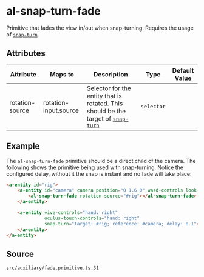# al-snap-turn-fade
Primitive that fades the view in/out when snap-turning. Requires the usage of [`snap-turn`](../movement/snap-turn.component.md).

## Attributes
| Attribute | Maps to | Description | Type | Default Value |
|-----------|---------|-------------|------|---------------|
| rotation-source | rotation-input.source | Selector for the entity that is rotated. This should be the target of [`snap-turn`](../movement/snap-turn.component.md) | `selector` |  |



## Example
The `al-snap-turn-fade` primitive should be a direct child of the camera. The following shows
the primitive being used with snap-turning. Notice the configured delay, without it the snap
is instant and no fade will take place:
```HTML
<a-entity id="rig">
    <a-entity id="camera" camera position="0 1.6 0" wasd-controls look-controls>
        <al-snap-turn-fade rotation-source="#rig"></al-snap-turn-fade>
    </a-entity>

    <a-entity vive-controls="hand: right"
              oculus-touch-controls="hand: right"
              snap-turn="target: #rig; reference: #camera; delay: 0.1">
    </a-entity>
</a-entity>
```


## Source
[`src/auxiliary/fade.primitive.ts:31`](https://github.com/mrxz/aframe-locomotion/blob/2c33638c/src/auxiliary/fade.primitive.ts#L31)

